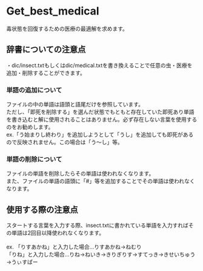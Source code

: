 # Get_best_medical

毒状態を回復するための医療の最適解を求めます。

## 辞書についての注意点

・dic/insect.txtもしくはdic/medical.txtを書き換えることで任意の虫・医療を追加・削除することができます。<br>

### 単語の追加について
ファイルの中の単語は語頭と語尾だけを参照しています。<br>
ただし、「即死を削除する」を選んだ状態でもともと存在していた即死あり単語を書き込むと解に使用されることはありません。必ず存在しない言葉を使用するのをお勧めします。<br>
ex.「う始まりし終わり」を追加しようとして「うし」を追加しても即死があるので反映されません。この場合は「う～し」等。<br>

### 単語の削除について
ファイルの単語を削除したらその単語は使われなくなります。<br>
また、ファイルの単語の語頭に「#」等を追加することでその単語は使われなくなります。

## 使用する際の注意点

スタートする言葉を入力する際、insect.txtに書かれている単語を入力すればその単語は2回目以降使われなくなります。<br>
<br>
ex.
「りすあかね」と入力した場合…りすあかね→ねむり<br>
「りね」と入力した場合…りね→ねいき→きりぎりす→すてっき→きせいちゅう→うぃすぱー
